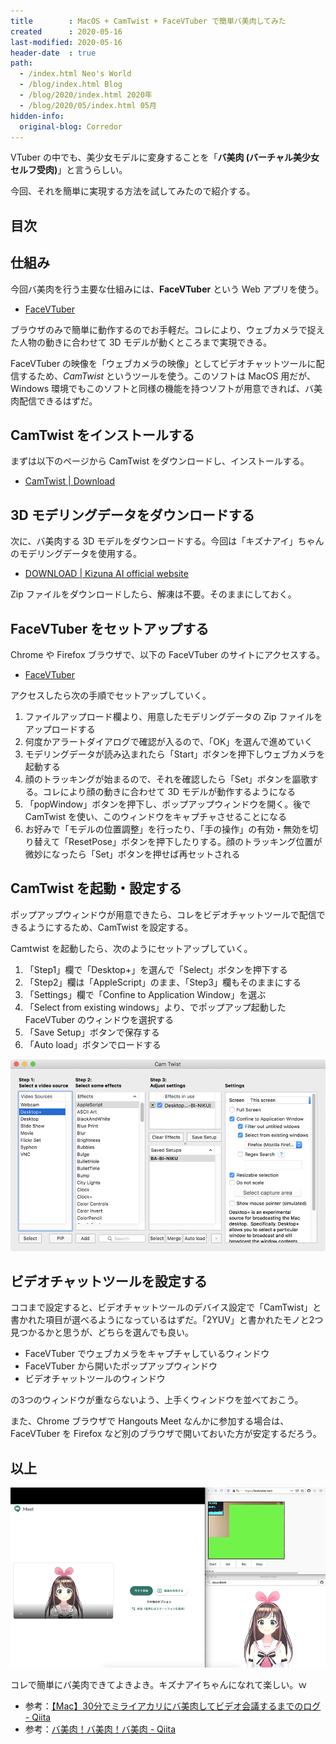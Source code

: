 ```yaml
---
title        : MacOS + CamTwist + FaceVTuber で簡単バ美肉してみた
created      : 2020-05-16
last-modified: 2020-05-16
header-date  : true
path:
  - /index.html Neo's World
  - /blog/index.html Blog
  - /blog/2020/index.html 2020年
  - /blog/2020/05/index.html 05月
hidden-info:
  original-blog: Corredor
---
```


VTuber の中でも、美少女モデルに変身することを「**バ美肉 (バーチャル美少女セルフ受肉)**」と言うらしい。

今回、それを簡単に実現する方法を試してみたので紹介する。

## 目次

## 仕組み

今回バ美肉を行う主要な仕組みには、**FaceVTuber** という Web アプリを使う。

- [FaceVTuber](https://facevtuber.com/)

ブラウザのみで簡単に動作するのでお手軽だ。コレにより、ウェブカメラで捉えた人物の動きに合わせて 3D モデルが動くところまで実現できる。

FaceVTuber の映像を「ウェブカメラの映像」としてビデオチャットツールに配信するため、*CamTwist* というツールを使う。このソフトは MacOS 用だが、Windows 環境でもこのソフトと同様の機能を持つソフトが用意できれば、バ美肉配信できるはずだ。

## CamTwist をインストールする

まずは以下のページから CamTwist をダウンロードし、インストールする。

- [CamTwist | Download](http://camtwiststudio.com/download/)

## 3D モデリングデータをダウンロードする

次に、バ美肉する 3D モデルをダウンロードする。今回は「キズナアイ」ちゃんのモデリングデータを使用する。

- [DOWNLOAD | Kizuna AI official website](https://kizunaai.com/download/)

Zip ファイルをダウンロードしたら、解凍は不要。そのままにしておく。

## FaceVTuber をセットアップする

Chrome や Firefox ブラウザで、以下の FaceVTuber のサイトにアクセスする。

- [FaceVTuber](https://facevtuber.com/)

アクセスしたら次の手順でセットアップしていく。

1. ファイルアップロード欄より、用意したモデリングデータの Zip ファイルをアップロードする
2. 何度かアラートダイアログで確認が入るので、「OK」を選んで進めていく
3. モデリングデータが読み込まれたら「Start」ボタンを押下しウェブカメラを起動する
4. 顔のトラッキングが始まるので、それを確認したら「Set」ボタンを謳歌する。コレにより顔の動きに合わせて 3D モデルが動作するようになる
5. 「popWindow」ボタンを押下し、ポップアップウィンドウを開く。後で CamTwist を使い、このウィンドウをキャプチャさせることになる
6. お好みで「モデルの位置調整」を行ったり、「手の操作」の有効・無効を切り替えて「ResetPose」ボタンを押下したりする。顔のトラッキング位置が微妙になったら「Set」ボタンを押せば再セットされる

## CamTwist を起動・設定する

ポップアップウィンドウが用意できたら、コレをビデオチャットツールで配信できるようにするため、CamTwist を設定する。

Camtwist を起動したら、次のようにセットアップしていく。

1. 「Step1」欄で「Desktop+」を選んで「Select」ボタンを押下する
2. 「Step2」欄は「AppleScript」のまま、「Step3」欄もそのままにする
3. 「Settings」欄で「Confine to Application Window」を選ぶ
4. 「Select from existing windows」より、でポップアップ起動した FaceVTuber のウィンドウを選択する
5. 「Save Setup」ボタンで保存する
6. 「Auto load」ボタンでロードする

![CamTwist の設定](16-02-02.png)

## ビデオチャットツールを設定する

ココまで設定すると、ビデオチャットツールのデバイス設定で「CamTwist」と書かれた項目が選べるようになっているはずだ。「2YUV」と書かれたモノと2つ見つかるかと思うが、どちらを選んでも良い。

- FaceVTuber でウェブカメラをキャプチャしているウィンドウ
- FaceVTuber から開いたポップアップウィンドウ
- ビデオチャットツールのウィンドウ

の3つのウィンドウが重ならないよう、上手くウィンドウを並べておこう。

また、Chrome ブラウザで Hangouts Meet なんかに参加する場合は、FaceVTuber を Firefox など別のブラウザで開いておいた方が安定するだろう。

## 以上

![できた](16-02-01.png)

コレで簡単にバ美肉できてよきよき。キズナアイちゃんになれて楽しい。ｗ

- 参考：[【Mac】30分でミライアカリにバ美肉してビデオ会議するまでのログ - Qiita](https://qiita.com/tktktktk/items/a024b9df15efe7b36ad6)
- 参考：[バ美肉！バ美肉！バ美肉 - Qiita](https://qiita.com/eve1224/items/5d75d9e3fa506c04050e)

